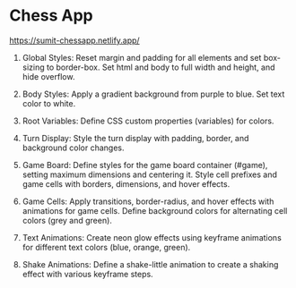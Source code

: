 # Chess App
https://sumit-chessapp.netlify.app/

1. Global Styles:
Reset margin and padding for all elements and set box-sizing to border-box.
Set html and body to full width and height, and hide overflow.

2. Body Styles:
Apply a gradient background from purple to blue.
Set text color to white.

3. Root Variables:
Define CSS custom properties (variables) for colors.

4. Turn Display:
Style the turn display with padding, border, and background color changes.
5. Game Board:
Define styles for the game board container (#game), setting maximum dimensions and centering it.
Style cell prefixes and game cells with borders, dimensions, and hover effects.

6. Game Cells:
Apply transitions, border-radius, and hover effects with animations for game cells.
Define background colors for alternating cell colors (grey and green).

7. Text Animations:
Create neon glow effects using keyframe animations for different text colors (blue, orange, green).

8. Shake Animations:
Define a shake-little animation to create a shaking effect with various keyframe steps.
